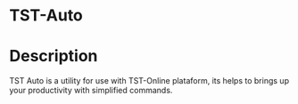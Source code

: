 # TST-Auto

<h1>Description</h1>

TST Auto is a utility for use with TST-Online plataform, its helps to brings up your productivity with simplified commands.
